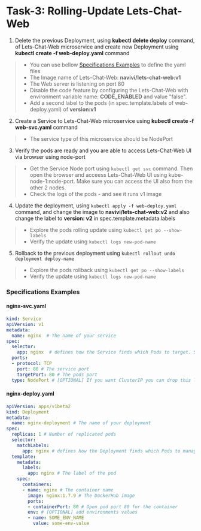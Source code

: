# Task-3: Rolling-Update Lets-Chat-Web
1. Delete the previous Deployment, using  **kubectl delete deploy** command, of Lets-Chat-Web microservice and create new Deployment using **kubectl create -f web-deploy.yaml** command
  > * You can use bellow [Specifications Examples](#specifications-examples) to define the yaml files
  > * The Image name of Lets-Chat-Web:  **navivi/lets-chat-web:v1**
  > * The Web server is listening on port 80
  > * Disable the code feature by configuring the Lets-Chat-Web with environment variable name: **CODE_ENABLED** and value "false".
  > * Add a second label to the pods (in spec.template.labels of web-deploy.yaml) of **version:v1** 
2. Create a Service to Lets-Chat-Web microservice using **kubectl create -f web-svc.yaml** command
  > * The service type of this microservice should be NodePort
3. Verify the pods are ready and you are able to access Lets-Chat-Web UI via browser using node-port
  > * Get the Service Node port using `kubectl get svc` command. Then open the browser and acceess Lets-Chat-Web UI using kube-node-1:node-port.  Make sure you can access the UI also from the other 2 nodes.
  > * Check the logs of the pods - and see it runs v1 image
4. Update the deployment, using `kubectl apply -f web-deploy.yaml` command, and change the image to **navivi/lets-chat-web:v2** and also change the label to **version: v2** in spec.template.metadata.labels
  > * Explore the pods rolling update using `kubectl get po --show-labels`
  > * Verify the update using `kubectl logs new-pod-name`
5. Rollback to the previous deployment using `kubectl rollout undo deployment deploy-name`
  > * Explore the pods rollback using `kubectl get po --show-labels`
  > * Verify the update using `kubectl logs new-pod-name`

### Specifications Examples
#### nginx-svc.yaml
```yaml
kind: Service
apiVersion: v1
metadata:
  name: nginx  # The name of your service
spec:
  selector:
    app: nginx  # defines how the Service finds which Pods to target. Should match labels defined in the Pod template
  ports:
  - protocol: TCP
    port: 80 # The service port
    targetPort: 80 # The pods port
  type: NodePort # [OPTIONAL] If you want ClusterIP you can drop this line 
```
#### nginx-deploy.yaml
```yaml
apiVersion: apps/v1beta2
kind: Deployment
metadata:
  name: nginx-deployment # The name of your deployment
spec:
  replicas: 1 # Number of replicated pods
  selector:
    matchLabels:
      app: nginx # defines how the Deployment finds which Pods to manage. Should match labels defined in the Pod template
  template:
    metadata:
      labels:
        app: nginx # The label of the pod
    spec:
      containers:
      - name: nginx # The container name
        image: nginx:1.7.9 # The DockerHub image
        ports:
        - containerPort: 80 # Open pod port 80 for the container
        env: # [OPTIONAL] add environments values 
        - name: SOME_ENV_NAME
          value: some-env-value
```
